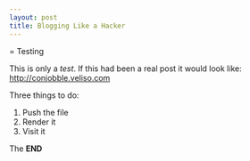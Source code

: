 ```yaml
---
layout: post
title: Blogging Like a Hacker
---
```


= Testing

This is only a *test*.  If this had been a real post it would look like:
http://conjobble.veliso.com

Three things to do:
1. Push the file
2. Render it
3. Visit it

The **END**
